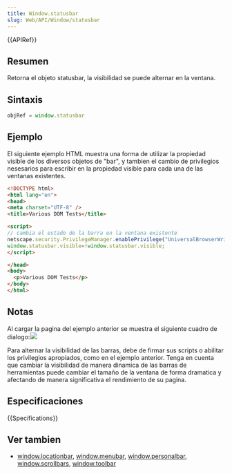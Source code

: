 ```yaml
---
title: Window.statusbar
slug: Web/API/Window/statusbar
---
```


{{APIRef}}

## Resumen

Retorna el objeto statusbar, la visibilidad se puede alternar en la ventana.

## Sintaxis

```js
objRef = window.statusbar
```

## Ejemplo

El siguiente ejemplo HTML muestra una forma de utilizar la propiedad visible de los diversos objetos de "bar", y tambien el cambio de privilegios nesesarios para escribir en la propiedad visible para cada una de las ventanas existentes.

```html
<!DOCTYPE html>
<html lang="en">
<head>
<meta charset="UTF-8" />
<title>Various DOM Tests</title>

<script>
// cambia el estado de la barra en la ventana existente
netscape.security.PrivilegeManager.enablePrivilege("UniversalBrowserWrite");
window.statusbar.visible=!window.statusbar.visible;
</script>

</head>
<body>
  <p>Various DOM Tests</p>
</body>
</html>
```

## Notas

Al cargar la pagina del ejemplo anterior se muestra el siguiente cuadro de dialogo:![](https://mdn.mozillademos.org/files/550/Modify_any_open_window_dialog.png)

Para alternar la visibilidad de las barras, debe de firmar sus scripts o abilitar los privilegios apropiados, como en el ejemplo anterior. Tenga en cuenta que cambiar la visibilidad de manera dinamica de las barras de herramientas puede cambiar el tamaño de la ventana de forma dramatica y afectando de manera significativa el rendimiento de su pagina.

## Especificaciones

{{Specifications}}

## Ver tambien

- [window.locationbar](/es/docs/Web/API/Window.locationbar), [window.menubar](/es/docs/Web/API/Window.menubar), [window.personalbar](/es/docs/Web/API/Window.personalbar), [window.scrollbars](/es/docs/Web/API/Window.scrollbars), [window.toolbar](/es/docs/Web/API/Window.toolbar)
